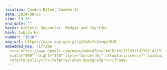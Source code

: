 ```yaml
---
location: Camden Bites, Camden St
date: 2024-08-05
time: 19:30
end_date: ""
hares: Athletic Supporter, Wedgie and Joyrider
hash: Dublin H3
number: "1626"
map_url: https://maps.app.goo.gl/g13vDcYcJwvqqU8z9
embedded_map: <iframe
  src="https://www.google.com/maps/embed?pb=!1m18!1m12!1m3!1d2382.411319177182!2d-6.269867006483905!3d53.33589290082874!2m3!1f0!2f0!3f0!3m2!1i1024!2i768!4f13.1!3m3!1m2!1s0x48670e9fc3a1c0a9%3A0x2b1ac07204447c2d!2sCamden%20Bites%20and%20Brews!5e0!3m2!1sen!2sie!4v1716673895604!5m2!1sen!2sie"
  width="600" height="450" style="border:0;" allowfullscreen="" loading="lazy"
  referrerpolicy="no-referrer-when-downgrade"></iframe>
---
```

